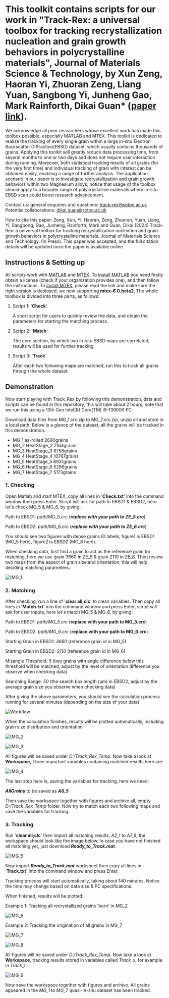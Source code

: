 # This toolkit contains scripts for our work in "Track-Rex: a universal toolbox for tracking recrystallization nucleation and grain growth behaviors in polycrystalline materials", Journal of Materials Science & Technology, by Xun Zeng, Haoran Yi, Zhuoran Zeng, Liang Yuan, Sangbong Yi, Junheng Gao, Mark Rainforth, Dikai Guan* ([paper link](https://eprints.soton.ac.uk/487523/)).

We acknowledge all peer researchers whose excellent work has made this toolbox possible, especially MATLAB and MTEX. This toolkit is dedicated to realize the tracking of every single grain within a large in-situ Electron Backscatter Diffraction(EBSD) dataset, which usually contains thousands of grains. Applying this toolkit will greatly reduce data processing time, from several months to one or two days and does not require user interaction during running. Moreover, both statistical tracking results of all grains (for the very first time) and individual tracking of grain with interest can be obtained easily, enabling a range of further analysis. The application scenario in our paper is to investigate recrystallization and grain growth behaviors within two Magnesium alloys, notice that usage of the toolbox should apply to a broader range of polycrystalline materials where in-situ EBSD scan could boost research advancement.

Contact us:
general enquiries and questions: track-rex@soton.ac.uk
Potential collaborations: dikai.guan@soton.ac.uk 

How to cite this paper: Zeng, Xun, Yi, Haoran, Zeng, Zhuoran, Yuan, Liang, Yi, Sangbong, Gao, Junheng, Rainforth, Mark and Guan, Dikai (2024) Track-Rex: a universal toolbox for tracking recrystallization nucleation and grain growth behaviors in polycrystalline materials. Journal of Materials Science and Technology. (In Press). This paper was accepted, and the full citation details will be updated once the paper is available online

## Instructions & Setting up

All scripts work with [MATLAB](https://uk.mathworks.com/products/matlab.html) and [MTEX](https://mtex-toolbox.github.io/index). To [install MATLAB](https://login.mathworks.com/embedded-login/landing.html?cid=getmatlab&s_tid=gn_getml) you need firstly obtain a license (check if your organization provides one), and then follow the instructions. To [install MTEX](https://mtex-toolbox.github.io/download), please read the link and make sure the right version is deployed, we now supporting **mtex-6.0.beta2**. The whole toolbox is divided into three parts, as follows:

1. Script 1: '**Check**'.

   A short script for users to quickly review the data, and obtain the parameters for starting the matching process.

4. Script 2: '**Match**'.

   The core section, by which two in-situ EBSD maps are correlated, results will be used for further tracking.

5. Script 3: '**Track**'.

   After each two following maps are matched, run this to track all grains through the whole dataset.

## Demonstration

Now start playing with Track_Rex by following this demonstration, data and scripts can be found in this repository, this will take about 2 hours, note that we run this using a 13th Gen Intel(R) Core(TM) i9-13900K PC.

Download data files from MG_1.crc.zip to MG_7.crc.zip, unzip all and store in a local path. Below is a glance of the dataset, all the grains will be tracked in this demonstration.

+ MG_1		as-rolled		2690grains
+ MG_2		HeatStage_2		7163grains
+ MG_3		HeatStage_3		8758grains
+ MG_4		HeatStage_4		10767grains
+ MG_5		HeatStage_5		8931grains
+ MG_6		HeatStage_6		5296grains
+ MG_7		HeatStage_7		5173grains

### 1. Checking

Open Matlab and start MTEX, copy all lines in '**Check.txt**' into the command window then press Enter. Script will ask for path to EBSD1 & EBSD2, here let's check MG_5 & MG_6, by giving:

Path to EBSD1: _path_/MG_5.crc (_**replace with your path to ZE_5.crc**_)

Path to EBSD2: _path_/MG_6.crc (_**replace with your path to ZE_6.crc**_)

You should see two figures with dense grains ID labels, figure1 is EBSD1 (MG_5 here), figure2 is EBSD2 (MG_6 here).

When checking data, first find a grain to act as the reference grain for matching, here we use grain 3660 in ZE_5 & grain 2110 in ZE_6. Then review two maps from the aspect of grain size and orientation, this will help deciding matching parameters.

![IMG_1](https://github.com/TrackRex/Track_Rex/assets/161822160/932f231f-d6fd-45f3-a791-2e578cdc0980)

### 2. Matching

After checking, run a line of '**clear all;clc**' to clean variables. Then copy all lines in '**Match.txt**' into the command window and press Enter, script will ask for user inputs, here let's match MG_5 & MG_6, by giving:

Path to EBSD1: _path/MG_5.crc_ (**replace with your path to MG_5.crc**)

Path to EBSD2: _path/MG_6.crc_ (**replace with your path to MG_6.crc**)

Starting Grain in EBSD1: _3660_ (reference grain id in MG_5)

Starting Grain in EBSD2: _2110_ (reference grain id in MG_6)

Misangle Threshold: _5_ (two grains with angle difference below this threshold will be matched, adjust by the level of orientation difference you observe when checking data)

Searching Range: _50_ (the search box length (µm) in EBSD2, adjust by the average grain size you observe when checking data)

After giving the above parameters, you should see the calculation process running for several minutes (depending on the size of your data)

![Workflow](https://github.com/TrackRex/Track_Rex/assets/161822160/c1757a20-0401-4c7d-9b85-558c29600195)

When the calculation finishes, results will be plotted automatically, including grain size distribution and orientation

![IMG_2](https://github.com/TrackRex/Track_Rex/assets/161822160/8a70327c-0e94-453c-bc5f-7fd8ddc193b7)

![IMG_3](https://github.com/TrackRex/Track_Rex/assets/161822160/8211aba2-6482-4ed6-8989-bfe16cdba542)

All figures will be saved under _D:/Track_Rex_Temp_. Now take a look at **Workspace**, Three important variables containing matched results here are:

![IMG_4](https://github.com/TrackRex/Track_Rex/assets/161822160/ca2d8a9f-74ef-484d-a2d4-3e02539fd8f7)

The last step here is, saving the variables for tracking, here we need:

_**AllGrains**_ to be saved as _**A6_5**_

Then save the workspace together with figures and archive all, empty _D:/Track_Rex_Temp_ folder. Now try to match each two following maps and save the variables for tracking.

### 3. Tracking

Run '**clear all;clc**' then import all matching results, _A2_1_ to _A7_6_, the workspace should look like the image below. In case you have not finished all matching yet, just download _**Ready_to_Track.mat**_.

![IMG_5](https://github.com/TrackRex/Track_Rex/assets/161822160/26084bc2-91a7-4b69-b387-dc0d298fc815)

Now import _**Ready_to_Track.mat**_ worksheet then copy all lines in '**Track.txt**' into the command window and press Enter,

Tracking process will start automatically, taking about 140 minutes. Notice the time may change based on data size & PC specifications.

When finished, results will be plotted:

Example 1: Tracking all recrystallized grains 'born' in MG_2

![IMG_6](https://github.com/TrackRex/Track_Rex/assets/161822160/49a15b47-5c0e-433f-816d-35381207f825)

Example 2: Tracking the origination of all grains in MG_7

![IMG_7](https://github.com/TrackRex/Track_Rex/assets/161822160/4af38204-0bf6-4d38-8b95-7a59b13e2069)

![IMG_8](https://github.com/TrackRex/Track_Rex/assets/161822160/d35ebba4-5edc-4b8f-8c44-c565b535c900)

All figures will be saved under _D:/Track_Rex_Temp_. Now take a look at **Workspace**, tracking results stored in variables called _Track_x_, for example in _Track_1_:

![IMG_9](https://github.com/TrackRex/Track_Rex/assets/161822160/fefe1162-6fc6-4974-a4e7-bd1ad5a7e69b)

Now save the workspace together with figures and archive. All grains appeared in the _MG_1_ to _MG_7_ quasi-in-situ dataset has been tracked.
